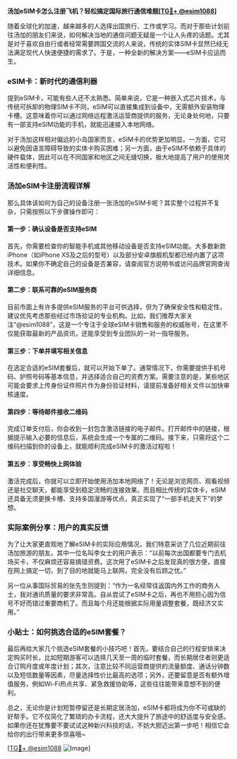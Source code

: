 **汤加eSIM卡怎么注册飞机？轻松搞定国际旅行通信难题[[TG💪+ @esim1088](https://t.me/s/esim1088)]**

随着全球化的加速，越来越多的人选择出国旅行、工作或学习。而对于那些计划前往汤加的朋友们来说，如何解决当地的通信问题无疑是一个让人头疼的话题。尤其是对于喜欢自由行或者经常需要跨国交流的人来说，传统的实体SIM卡显然已经无法满足现代人快速便捷的需求了。于是，一种全新的解决方案——eSIM卡应运而生。

### eSIM卡：新时代的通信利器

提到eSIM卡，可能有些人还不太熟悉。简单来说，它是一种嵌入式芯片技术，与传统可拆卸的物理SIM卡不同，eSIM可以直接集成到设备中，无需额外安装物理卡槽。这意味着你可以通过网络远程激活运营商提供的服务，无论身处何地，只要有一部支持eSIM功能的手机，就能迅速接入本地网络。

对于汤加这样相对偏远的小岛国家而言，eSIM卡的优势更加明显。一方面，它可以避免因语言障碍导致的实体卡购买困难；另一方面，由于eSIM不依赖于具体的硬件载体，因此可以在不同国家和地区之间无缝切换，极大地提高了用户的使用灵活性和便利性。

### 汤加eSIM卡注册流程详解

那么具体该如何为自己的设备注册一张汤加的eSIM卡呢？其实整个过程并不复杂，只需按照以下步骤操作即可：

#### 第一步：确认设备是否支持eSIM
首先，你需要检查你的智能手机或其他移动设备是否支持eSIM功能。大多数新款iPhone（如iPhone XS及之后的型号）以及部分安卓旗舰机型都已经内置了这项技术。如果你不确定自己的设备是否兼容，请查阅官方说明书或访问品牌官网查询详细信息。

#### 第二步：联系可靠的eSIM服务商
目前市面上有许多提供eSIM服务的平台可供选择，但为了确保安全性和稳定性，建议优先考虑那些经过市场验证的专业机构。比如，我们推荐大家关注“@esim1088”，这是一个专注于全球eSIM卡销售和服务的权威账号，在这里不仅能获取最新的产品资讯，还能享受到专业团队的一对一指导服务。

#### 第三步：下单并填写相关信息
在选定合适的eSIM套餐后，就可以开始下单了。通常情况下，你需要提供手机号码、护照号码等基本信息，并选择适合自己的资费方案。需要注意的是，某些地区可能会要求上传身份证件照片作为身份验证材料，请提前准备好相关文件以加快审核速度。

#### 第四步：等待邮件接收二维码
完成订单支付后，你会收到一封包含激活链接的电子邮件。打开邮件中的链接，根据提示输入必要的信息后，系统会生成一个专属的二维码。接下来，只需将这个二维码扫描到你的设备上，就能顺利完成eSIM卡的激活过程啦！

#### 第五步：享受畅快上网体验
激活完成后，你就可以立即开始使用汤加本地网络了！无论是浏览网页、观看视频还是社交聊天，都能享受到稳定流畅的连接效果。而且相比传统的实体卡，eSIM还具备无须更换卡槽、支持多国漫游等优点，真正实现了“一部手机走天下”的梦想。

### 实际案例分享：用户的真实反馈

为了让大家更直观地了解eSIM卡的实际应用情况，我们特意采访了几位近期前往汤加旅游的朋友。其中一位名叫李女士的用户表示：“以前每次出国都要专门去机场买卡，不仅麻烦还容易搞错资费。这次用了eSIM卡之后发现真的很方便，直接在网上搞定一切，到了目的地就能马上联网，完全没有后顾之忧。”

另一位从事国际贸易的张先生则提到：“作为一名经常往返国内外工作的商务人士，我对通讯质量的要求非常高。自从尝试了eSIM卡之后，再也不用担心因为信号不好而错过重要商机了。而且每个月还能根据实际用量调整套餐，既经济又实用。”

### 小贴士：如何挑选合适的eSIM套餐？

最后再给大家几个挑选eSIM套餐的小技巧吧！首先，要结合自己的行程安排来决定购买时长，比如短期游客可以选择几天至一周的临时套餐，而长期居住者则更适合订购月度或年度计划；其次，注意比较不同运营商提供的流量额度、通话分钟数以及短信数量等因素，尽量选择性价比最高的选项；另外，还要留意是否有额外增值服务，例如Wi-Fi热点共享、紧急救援协助等，这些往往能带来意想不到的便利。

总之，无论你是计划短暂停留还是长期定居汤加，eSIM卡都将成为你不可或缺的好帮手。它不仅简化了繁琐的办卡流程，还大大提升了旅途中的舒适度与安全感。如果你还在犹豫要不要试试这种新兴科技的话，不妨大胆迈出第一步吧！相信它会给你的出行带来更多惊喜哦~

[[TG💪+ @esim1088](https://t.me/s/esim1088) ![Image](https://i.postimg.cc/4NQfJmqS/Snipaste-2025-05-13-00-14-12.png)]